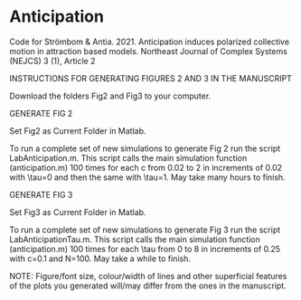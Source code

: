 # Anticipation
Code for Strömbom & Antia. 2021. Anticipation induces polarized collective motion in attraction based models. Northeast Journal of Complex Systems (NEJCS) 3 (1), Article 2

INSTRUCTIONS FOR GENERATING FIGURES 2 AND 3 IN THE MANUSCRIPT

Download the folders Fig2 and Fig3 to your computer.

GENERATE FIG 2 

Set Fig2 as Current Folder in Matlab.

To run a complete set of new simulations to generate Fig 2 run the script LabAnticipation.m. This script calls the main simulation function (anticipation.m) 100 times for each c from 0.02 to 2 in increments of 0.02 with \tau=0 and then the same with \tau=1. May take many hours to finish.

GENERATE FIG 3

Set Fig3 as Current Folder in Matlab.

To run a complete set of new simulations to generate Fig 3 run the script LabAnticipationTau.m. This script calls the main simulation function (anticipation.m) 100 times for each \tau from 0 to 8 in increments of 0.25 with c=0.1 and N=100. May take a while to finish.


NOTE: Figure/font size, colour/width of lines and other superficial features of the plots you generated will/may differ from the ones in the manuscript.
